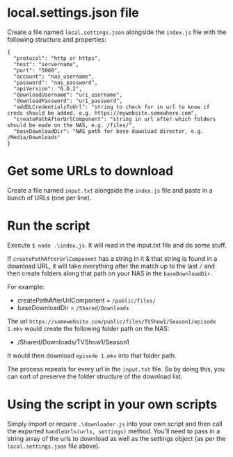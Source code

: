 # local.settings.json file
Create a file named `local.settings.json` alongside the `index.js` file with the following structure and properties:

```
{
  "protocol": "http or https",
  "host": "servername",
  "port": "5000",
  "account": "nas_username",
  "password": "nas_password",
  "apiVersion": "6.0.2",
  "downloadUsername": "uri_username",
  "downloadPassword": "uri_password",
  "addDLCredentialsToUrl": "string to check for in url to know if creds should be added, e.g. https://mywebsite.somewhere.com",
  "createPathAfterUrlComponent": "string in url after which folders should be made on the NAS, e.g. /files/",
  "baseDownloadDir": "NAS path for base download director, e.g. /Media/Downloads"
}
```

# Get some URLs to download
Create a file named `input.txt` alongside the `index.js` file and paste in a bunch of URLs (one per line).

# Run the script
Execute `$ node .\index.js`. It will read in the input.txt file and do some stuff.

If `createPathAfterUrlComponent` has a string in it & that string is found in a download URL, it will take everything after the match up to the last `/` and then create folders along that path on your NAS in the `baseDownloadDir`.

For example:
* createPathAfterUrlComponent = `/public/files/`
* baseDownloadDir = `/Shared/Downloads`

The url `https://somewebsite.com/public/files/TVShow1/Season1/episode 1.mkv` would create the following folder path on the NAS:
* /Shared/Downloads/TVShow1/Season1

It would then download `episode 1.mkv` into that folder path.

The process repeats for every url in the `input.txt` file. So by doing this, you can sort of preserve the folder structure of the download list.

# Using the script in your own scripts
Simply import or require `.\downloader.js` into your own script and then call the exported `handleUrls(urls, settings)` method. You'll need to pass in a string array of the urls to download as well as the settings object (as per the `local.settings.json` file above).